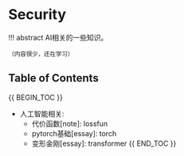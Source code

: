 
# Security

!!! abstract
    AI相关的一些知识。

    （内容很少，还在学习）

## Table of Contents

{{ BEGIN_TOC }}
- 人工智能相关:
    - 代价函数[note]: lossfun
    - pytorch基础[essay]: torch
    - 变形金刚[essay]: transformer
{{ END_TOC }}